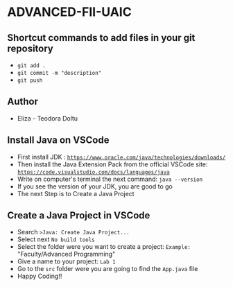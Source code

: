 # ADVANCED-FII-UAIC

## Shortcut commands to add files in your git repository
- `git add .`
- `git commit -m "description"`
- `git push` 

## Author
- Eliza - Teodora Doltu

## Install Java on VSCode
- First install JDK : [`https://www.oracle.com/java/technologies/downloads/`](https://www.oracle.com/java/technologies/downloads/)
- Then install the Java Extension Pack from the official VSCode site: [`https://code.visualstudio.com/docs/languages/java`](https://code.visualstudio.com/docs/languages/java)
- Write on computer's terminal the next command: `java --version`
- If you see the version of your JDK, you are good to go 
- The next Step is to Create a Java Project

## Create a Java Project in VSCode
- Search `>Java: Create Java Project...`
- Select next `No build tools`
- Select the folder were you want to create a project:
`Example:` "Faculty/Advanced Programming"
- Give a name to your project: `Lab 1`
- Go to the `src` folder were you are going to find the `App.java` file
- Happy Coding!!